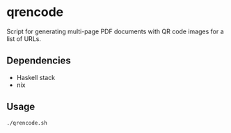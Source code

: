 # qrencode

Script for generating multi-page PDF documents with QR code images for a list of URLs.

## Dependencies

* Haskell stack
* nix

## Usage

    ./qrencode.sh
